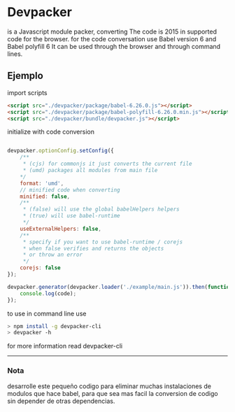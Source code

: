 # Devpacker

is a Javascript module packer, converting
The code is 2015 in supported code for the browser.
for the code conversation use Babel version 6 and Babel polyfill 6
It can be used through the browser and through command lines.

## Ejemplo

import scripts

```html
<script src="./devpacker/package/babel-6.26.0.js"></script>
<script src="./devpacker/package/babel-polyfill-6.26.0.min.js"></script>
<script src="./devpacker/bundle/devpacker.js"></script>

```

initialize with code conversion

```javascript

devpacker.optionConfig.setConfig({
    /** 
     * (cjs) for commonjs it just converts the current file
     * (umd) packages all modules from main file
    */
    format: 'umd',
    // minified code when converting
    minified: false,
    /**
     * (false) will use the global babelHelpers helpers
     * (true) will use babel-runtime
     */
    useExternalHelpers: false,
    /**
     * specify if you want to use babel-runtime / corejs
     * when false verifies and returns the objects
     * or throw an error
     */
    corejs: false
});

devpacker.generator(devpacker.loader('./example/main.js')).then(function(code) {
    console.log(code);
});

```

to use in command line use

```bash
> npm install -g devpacker-cli
> devpacker -h
```
for more information read devpacker-cli

---
### Nota

desarrolle este pequeño codigo para eliminar muchas instalaciones de modulos que hace babel, para que sea mas facil la conversion de codigo sin depender de otras dependencias.